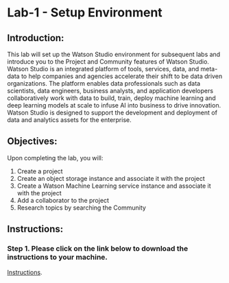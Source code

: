# Lab-1 - Setup Environment

## Introduction:

This lab will set up the Watson Studio environment for subsequent labs and introduce you to the Project and Community features of Watson Studio.  Watson Studio is an integrated platform of tools, services, data, and meta-data to help companies and agencies accelerate their shift to be data driven organizations.  The platform enables data professionals such as data scientists, data engineers, business analysts, and application developers collaboratively work with data to build, train, deploy machine learning and deep learning models at scale to infuse AI into business to drive innovation. Watson Studio is designed to support the development and deployment of data and analytics assets for the enterprise.  

## Objectives:

Upon completing the lab, you will:

1. Create a project 
1. Create an object storage instance and associate it with the project
1. Create a Watson Machine Learning service instance and associate it with the project
1. Add a collaborator to the project 
1. Research topics by searching the Community

## Instructions:

### Step 1.  Please click on the link below to download the instructions to your machine.

[Instructions](https://github.com/bleonardb3/DS_POT_05-23/raw/master/Lab-1/SetupEnvironment.pdf).
